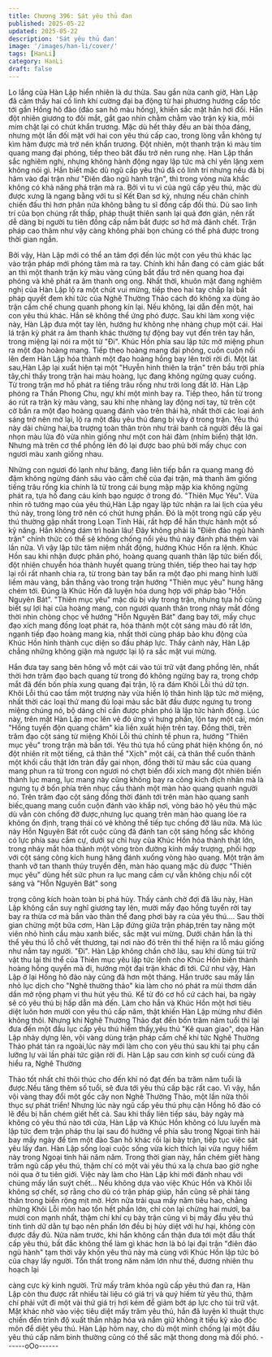 ```yaml
---
title: Chương 396: Sát yêu thủ đan
published: 2025-05-22
updated: 2025-05-22
description: 'Sát yêu thủ đan'
image: '/images/han-li/cover/'
tags: [HanLi]
category: HanLi
draft: false
---
```


Lo lắng của Hàn Lập hiển nhiên là dư thừa.
Sau gần nửa canh giờ, Hàn Lập đã cảm thấy hai cố linh khí
cường đại ba động từ hai phương hướng cấp tốc tới gần Hồng hô
đảo (đảo san hô màu hồng), khiến sắc mặt hắn hơi đổi.
Hắn đột nhiên giương to đôi mắt, gắt gao nhìn chằm chằm vào
trận kỳ kia, môi mím chặt lại có chút khẩn trương.
Mặc dù hết thảy đều an bài thỏa đáng, nhưng một lần đối mặt với
hai con yêu thú cấp cao, trong lòng vẫn không tự kìm hãm được
mà trở nên khẩn trương.
Đột nhiên, một thanh trận kì màu tím quang mang đại phóng, tiếp
theo băt đầu trở nên rung nhẹ.
Hàn Lập thần sắc nghiêm nghị, nhưng không hành động ngay lập
tức mà chỉ yên lặng xem không nói gì.
Hắn biết mặc dù ngũ cấp yêu thú đã có linh trí nhưng nếu đã bị
hãm vào đại trận như "Điên đảo ngũ hành trận", thì trong vòng
nửa khắc không có khả năng phá trận mà ra. Bởi vì tu vi của ngũ
cấp yêu thú, mặc dù được xưng là ngang bằng với tu sĩ Kết Đan
sơ kỳ, nhưng nếu chân chính chiến đấu thì hơn phân nửa không
bằng tu sĩ đồng cấp đối thủ.
Dù sao linh trí của bọn chúng rất thấp, pháp thuật thiên sanh lại
quá đơn giản, nên rất dễ dàng bị người tu tiên đồng cấp nắm bắt
được sơ hở mà đánh chết.
Trận pháp cao thâm như vậy càng không phải bọn chúng có thể
phá được trong thời gian ngắn.

Bởi vậy, Hàn Lập mới có thể an tâm đợi đến lúc một con yêu thú
khác lạc vào trận pháp mới phóng tâm mà ra tay.
Chính khi hắn đang có cảm giác bất an thì một thanh trận kỳ màu
vàng cũng bắt đầu trở nên quang hoa đại phóng và khẽ phát ra
âm thanh ong ong.
Nhất thời, khuôn mặt đang nghiêm nghị của Hàn Lập lộ ra một
chút vui mừng, tiếp theo hai tay chắp lại bắt pháp quyết đem khí
tức của Nghê Thường Thảo cách đó không xa dùng ảo trận cấm
chế chung quanh phong kín lại.
Nếu không, lại dẫn đến một, hai con yêu thú khác. Hắn sẽ không
thể ứng phó được.
Sau khi làm xong việc này, Hàn Lập đưa một tay lên, hướng hư
không nhẹ nhàng chụp một cái. Hai lá trận kỳ phát ra âm thanh
khác thường tự động bay vụt đến trên tay hắn, trong miệng lại nói
ra một từ "Đi".
Khúc Hồn phía sau lập tức mở miệng phun ra một đạo hoàng
mang. Tiếp theo hoàng mang đại phóng, cuồn cuộn nổi lên đem
Hàn Lập hóa thành một đạo hoàng hồng bay lên trời rời đi.
Một lát sau,Hàn Lập lại xuất hiện tại một "Huyễn hình thiên la
trận" trên bầu trời phía tây,chỉ thấy trong trận hai màu hoàng, lục
đang không ngừng quay cuồng. Từ trong trận mơ hồ phát ra tiếng
trâu rống như trời long đất lở.
Hàn Lập phóng ra Thần Phong Chu, ngự khí một mình bay ra.
Tiếp theo, hắn từ trong áo rút ra trận kỳ màu vàng, sau khi nhẹ
nhàng lay động nơi tay, từ trên cột cờ bắn ra một đạo hoàng
quang đánh vào trên thải hà, nhất thời các loại ánh sáng trở nên
mờ lại, lộ ra một đầu yêu thú đang bị vây ở trong trận.
Yêu thú này dài chừng hai,ba trượng toàn thân tròn như trái banh
cả người đều là gai nhọn màu lửa đỏ vừa nhìn giống như một con
hải đảm (nhím biển) thật lớn. Nhưng mà trên cơ thể phồng lên đó
lại được bao phủ bởi mấy chục con ngươi màu xanh giống nhau.

Những con ngươi đó lạnh như băng, đang liên tiếp bắn ra quang
mang đỏ đậm không ngừng đánh sâu vào cấm chế của đại trận,
mà thanh âm giống tiếng trâu rống kia chính là từ trong cái bụng
mập mập kia không ngừng phát ra, tựa hồ đang cáu kỉnh bạo
ngược ở trong đó.
"Thiên Mục Yêu".
Vừa nhìn rõ tướng mạo của yêu thú,Hàn Lập ngay lập tức nhận
ra lai lịch của yêu thú này, trong lòng trở nên có chút hưng phấn.
Đó là một trong ngũ cấp yêu thú thường gặp nhất trong Loạn Tinh
Hải, rất hợp để hắn thực hành một số kỹ năng.
Hắn không dám trì hoãn lâu! Đây không phải là "Điên đảo ngũ
hành trận" chính thức có thể sẽ không chống nổi yêu thú này
đánh phá thêm vài lần nữa. Vì vậy lập tức tâm niệm nhất động,
hướng Khúc Hồn ra lệnh.
Khúc Hồn sau khi nhận được phân phó, hoàng quang quanh thân
lập tức biến đổi, đột nhiên chuyển hóa thành huyết quang trùng
thiên, tiếp theo hai tay hợp lại rồi rất nhanh chia ra, từ trong bàn
tay bắn ra một đạo phi mang hình lưỡi liềm màu vàng, bắn thẳng
vào trong trận hướng "Thiên mục yêu" hung hăng chém tới.
Đúng là Khúc Hồn đã luyện hóa dung hợp với pháp bảo "Hỗn
Nguyên Bát".
"Thiên mục yêu" mặc dù bị vây trong trận, nhưng tựa hồ cũng biết
sự lợi hại của hoàng mang, con ngươi quanh thân trong nháy mắt
đồng thời nhìn chòng chọc về hướng "Hỗn Nguyên Bát" đang bay
tới, mấy chục đạo xích mang đồng loạt phát ra, hóa thành một cột
sáng màu đỏ rất lớn, ngạnh tiếp đạo hoàng mang kia, nhất thời
cùng pháp bảo khu động của Khúc Hồn hình thành cục diện so
đấu pháp lực.
Thấy cảnh này, Hàn Lập chẳng những không giận mà ngược lại lộ
ra sắc mặt vui mừng.

Hắn đưa tay sang bên hông vỗ một cái vào túi trữ vật đang phồng
lên, nhất thời hơn trăm đạo bạch quang từ trong đó không ngừng
bay ra, trong chớp mắt đã đến bốn phía xung quang đại trận, lộ ra
đám Khôi Lỗi thú dữ tợn.
Khôi Lỗi thú cao tầm một trượng này vừa hiển lộ thân hình lập tức
mở miệng, nhất thời các loại thứ mang đủ loại màu sắc băt đầu
được ngưng tụ trong miệng chúng nó, bộ dáng chỉ cần được
phân phó là lập tức hành động.
Lúc này, trên mặt Hàn Lập mọc lên vẻ đỏ ửng vì hưng phấn, lộn
tay một cái, món "Hồng tuyến độn quang châm" kia liền xuất hiện
trên tay.
Đồng thời, trên trăm đạo cột sáng từ miệng Khôi Lỗi thú chỉnh tề
phun ra, hướng "Thiên mục yêu" trong trận mà bắn tới.
Yêu thú tựa hồ cũng phát hiện không ổn, nó đột nhiên rít một
tiếng, cả thân thể "Xịch" một cái, cả thân thể cuốn thành một khối
cầu thật lớn tràn đầy gai nhọn, đồng thời từ màu sắc của quang
mang phun ra từ trong con ngươi nó chợt biến đổi xích mang đột
nhiên biến thành lục mang, lục mang này cũng không bay ra công
kích địch nhân mà là ngưng tụ ở bốn phía trên nhục cầu thành
một màn hào quang quanh người nó.
Trên trăm đạo cột sáng đồng thời đánh tới trên màn hào quang
sanh biếc,quang mang cuồn cuộn đánh vào khắp nơi, vòng bảo
hộ yêu thú mặc dù vẫn còn chống đỡ được,nhưng lục quang trên
màn hào quang lóe ra không ổn định, trạng thái có vẻ không thể
tiếp tục chống đỡ lâu nữa.
Mà lúc này Hỗn Nguyên Bát rốt cuộc cũng đã đánh tan cột sáng
hồng sắc không có lực phía sau cầm cự, dưới sự chỉ huy của
Khúc Hồn hóa thành thật lớn, trong nháy mắt hóa thành một vòng
tròn đường kính mấy trượng, phối hợp với cột sáng công kích
hung hăng đánh xuống vòng hào quang.
Một trận âm thanh vỡ tan thanh thúy truyền đến, màn hào quang
mặc dù được "Thiên mục yêu" dùng hết sức phun ra lục mang
cầm cự vẫn không chịu nổi cột sáng và "Hỗn Nguyên Bát" song

trọng công kích hoàn toàn bị phá hủy.
Thấy cảnh chờ đợi đã lâu này, Hàn Lập không cần suy nghĩ
giương tay lên, mười mấy đạo hồng tuyến rời tay bay ra thừa cơ
mà bắn vào thân thể đang phơi bày ra của yêu thú….
Sau thời gian chừng một bữa cơm, Hàn Lập đứng giữa trận
pháp,trên tay nâng một viên nhỏ hình cầu màu xanh biếc, sắc mặt
vui mừng.
Dưới chân hắn là thi thể yêu thú lỗ chỗ vết thương, tại nơi nào đó
trên thi thể hiện ra lỗ máu giống như nắm tay người.
"Đi".
Hàn Lập không chần chờ lâu, sau khi dùng túi trữ vật thu lại thi
thể của Thiên mục yêu lập tức lệnh cho Khúc Hồn biến thành
hoàng hồng quyển mà đi, hướng một đại trận khác đi tới.
Cứ như vậy, Hàn Lập ở lại Hồng hô đảo này cũng đã hơn một
tháng.
Hắn trước sau mấy lần nhỏ lục dịch cho "Nghê thường thảo" kia
làm cho nó phát ra mùi thơm dần dần mở rộng phạm vi thu hút
yêu thú.
Kể từ đó cơ hồ cứ cách hai, ba ngày sẽ có yêu thú bị hấp dẫn mà
đến.
Làm cho hắn và Khúc Hồn một hơi tiêu diệt luôn hơn mười con
yêu thú cấp năm, thật khiến Hàn Lập mừng như điên không thôi.
Nhưng khi Nghê Thường Thảo đạt đến bốn trăm năm tuổi thì lại
đưa đến một đầu lục cấp yêu thú hiếm thấy,yêu thú "Kê quan
giao", dọa Hàn Lập nhảy dựng lên, vội vàng dùng trận pháp cấm
chế khí tức Nghê Thường Thảo phát tán ra ngoài,lúc này mới làm
cho con yêu thú sau khi tại phụ cần lưỡng lự vài lần phải tức giận
rời đi.
Hàn Lập sau cơn kinh sợ cuối cùng đã hiểu ra, Nghê Thường

Thảo tốt nhất chỉ thôi thúc cho đến khi nó đạt đến ba trăm năm
tuổi là được.Nếu tăng thêm số tuổi, sẽ đưa tới yêu thú cấp bậc rất
cao.
Vì vậy, hắn vội vàng thay đổi một gốc cây non Nghê Thường
Thảo, một lần nữa thôi thục sự phát triển!
Nhưng lúc này ngũ cấp yêu thú phụ cận Hồng hô đảo có lẽ đều bị
hắn chém giết hết cả.
Sau khi thấy liên tiếp sáu, bảy ngày mà không có yêu thú nào tới
cửa, Hàn Lập và Khúc Hồn không có lưu luyến mà lập tức đem
trận pháp thu lại sau đó hướng về phía sâu trong Ngoại tinh hải
bay mấy ngày để tìm một đảo San hô khác rồi lại bày trận, tiếp tục
việc sát yêu lấy đan.
Hàn Lập sống loại cuộc sống vừa kích thích lại vừa nguy hiểm
này trong Ngoại tinh hải năm năm.
Trong thời gian này, hắn chém giết hàng trăm ngũ cấp yêu thú,
thậm chí có một vài yêu thú xa lạ chưa bao giờ nghe nói qua ở tu
tiên giới. Việc này làm cho Hàn Lập khi mới đánh nhau với chúng
mấy lần suýt chết…
Nếu không dựa vào việc Khúc Hồn và Khôi lỗi không sợ chết, sợ
rằng cho dù có trận pháp giúp, hắn cũng sẽ phải táng thân trong
biển rộng mịt mờ.
Hơn nữa trải qua mấy năm tiêu hao, chẳng những Khôi Lỗi môn
hao tổn hết phần lớn, chỉ còn lại chừng hai mươi, ba mươi con
mạnh nhất, thậm chí khí cụ bày trận cũng vì bị mấy đầu yêu thú
tính tình dữ dằn tự bạo nên phần lớn đều bị hủy diệt với hư hại,
không còn được đầy đủ.
Nửa năm trước, khi hắn không cẩn thận đưa tới một đầu thất cấp
yêu thú, bất đắc không thể làm gì khác hơn là bỏ lại đại trận "điên
đảo ngũ hành" tạm thời vây khốn yêu thú này mà cùng với Khúc
Hồn lập tức bỏ của chạy lấy người.
Tổn thất trong năm năm lớn như thế, đương nhiên thu hoạch lại

càng cực kỳ kinh người.
Trừ mấy trăm khỏa ngũ cấp yêu thú đan ra, Hàn Lập còn thu
được rất nhiều tài liệu có giá trị và quý hiếm từ yêu thú, thậm chí
phải vứt đi một vài thứ giá trị hơi kém để giảm bớt áp lực cho túi
trữ vật.
Mặt khác nhờ vào việc tiêu diệt mấy trăm yêu thú, hắn đã luyện kĩ
thuật thực chiến đến trình độ xuất thần nhập hóa và nắm giữ
không ít tiểu kỹ xảo độc môn để diệt yêu thú.
Hàn Lập hôm nay, cho dù một mình chống lại một đầu yêu thú
cấp năm bình thường cũng có thể sắc mặt thong dong mà đối
phó.
------oOo------
